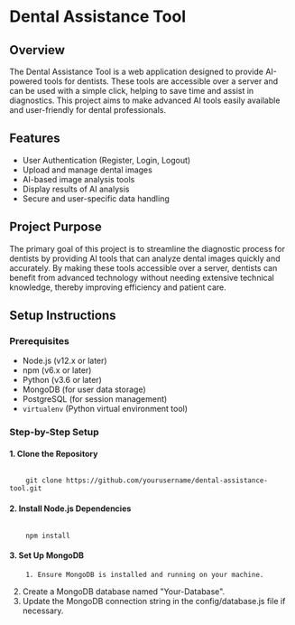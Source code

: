# Dental Assistance Tool

## Overview
The Dental Assistance Tool is a web application designed to provide AI-powered tools for dentists. These tools are accessible over a server and can be used with a simple click, helping to save time and assist in diagnostics. This project aims to make advanced AI tools easily available and user-friendly for dental professionals.

## Features
- User Authentication (Register, Login, Logout)
- Upload and manage dental images
- AI-based image analysis tools
- Display results of AI analysis
- Secure and user-specific data handling

## Project Purpose
The primary goal of this project is to streamline the diagnostic process for dentists by providing AI tools that can analyze dental images quickly and accurately. By making these tools accessible over a server, dentists can benefit from advanced technology without needing extensive technical knowledge, thereby improving efficiency and patient care.

## Setup Instructions

### Prerequisites
- Node.js (v12.x or later)
- npm (v6.x or later)
- Python (v3.6 or later)
- MongoDB (for user data storage)
- PostgreSQL (for session management)
- `virtualenv` (Python virtual environment tool)

### Step-by-Step Setup

#### 1. Clone the Repository

######
        git clone https://github.com/yourusername/dental-assistance-tool.git

#### 2. Install Node.js Dependencies
######
        npm install

#### 3. Set Up MongoDB
        1. Ensure MongoDB is installed and running on your machine.
2. Create a MongoDB database named "Your-Database".
3. Update the MongoDB connection string in the config/database.js file if necessary.


